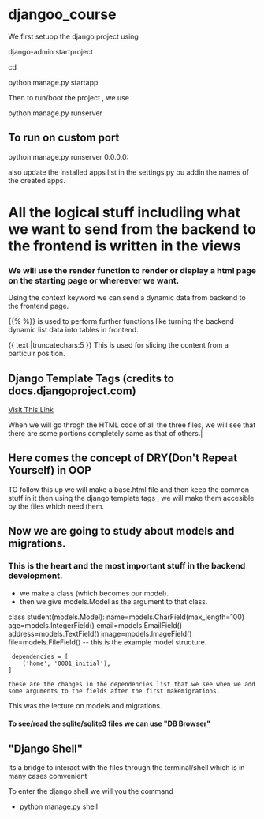 # djangoo_course
We first setupp the django project using

django-admin startproject <project-name>

cd <project-name>

python manage.py startapp <app-name>

Then to run/boot the project , 
we use

python manage.py runserver

## To run on custom port
python manage.py runserver 0.0.0.0:<custom port number>

also update the installed apps list in the settings.py bu addin the names of the created apps.

# All the logical stuff includiing what we want to send from the backend to the frontend is written in the views

### We will use the render function to render or display a html page on the starting page or whereever we want.

Using the context keyword we can send a dynamic data from backend to the frontend page.

{{% %}}
is used to perform further functions like turning the backend dynamic list data into tables in frontend.

{{ text |truncatechars:5 }}
This is used for slicing the content from a particulr position.

## Django Template Tags (credits to docs.djangoproject.com)
[Visit This Link](https://docs.djangoproject.com/en/5.2/ref/templates/builtins/)


When we will go throgh the HTML code of all the three files, we will see that there are some portions completely same as that of others.|

## Here comes the concept of DRY(Don't Repeat Yourself) in OOP
TO follow this up we will make a base.html file and then keep the common stuff in it then using the django template tags , we will make them accesible by the files which need them.

## Now we are going to study about models and migrations.
### This is the heart and the most important stuff in the backend development.

 - we make a class (which becomes our model).
 - then we give models.Model as the argument to that class.

 class student(models.Model):
    name=models.CharField(max_length=100)
    age=models.IntegerField()
    email=models.EmailField()
    address=models.TextField()
    image=models.ImageField()
    file=models.FileField()
    -- this is the example model structure.



     dependencies = [
        ('home', '0001_initial'),
    ]

    these are the changes in the dependencies list that we see when we add some arguments to the fields after the first makemigrations.


This was the lecture on models and migrations.
#### To see/read the sqlite/sqlite3 files we can use "DB Browser"

## "Django Shell"
Its a bridge to interact with the files through the terminal/shell which is in many cases comvenient

To enter the django shell we will you the command 
- python manage.py shell
